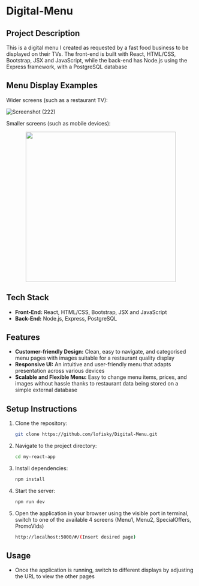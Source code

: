 # Digital-Menu

## Project Description
This is a digital menu I created as requested by a fast food business to be displayed on their TVs. The front-end is built with React, HTML/CSS, Bootstrap, JSX and JavaScript, while the back-end has Node.js using the Express framework, with a PostgreSQL database

## Menu Display Examples
Wider screens (such as a restaurant TV):

![Screenshot (222)](https://github.com/user-attachments/assets/5c30ace1-da52-4ca4-9aa3-d8b40ceab437)

Smaller screens (such as mobile devices):

<p align="center">
<img src="https://github.com/user-attachments/assets/25c0b7d0-225c-4545-8c3c-b9aea0ff260b" width="400px">
</p>

## Tech Stack
- **Front-End:** React, HTML/CSS, Bootstrap, JSX and JavaScript
- **Back-End:** Node.js, Express, PostgreSQL

## Features
- **Customer-friendly Design:** Clean, easy to navigate, and categorised menu pages with images suitable for a restaurant quality display
- **Responsive UI:** An intuitive and user-friendly menu that adapts presentation across various devices
- **Scalable and Flexible Menu:** Easy to change menu items, prices, and images without hassle thanks to restaurant data being stored on a simple external database 

## Setup Instructions
1. Clone the repository:

   ```bash
   git clone https://github.com/lofisky/Digital-Menu.git
2. Navigate to the project directory:

   ```bash
   cd my-react-app
2. Install dependencies:

   ```bash
   npm install
3. Start the server:

   ```bash
   npm run dev
4. Open the application in your browser using the visible port in terminal, switch to one of the available 4 screens (Menu1, Menu2, SpecialOffers, PromoVids)
   ```bash
   http://localhost:5000/#/(Insert desired page)

## Usage
- Once the application is running, switch to different displays by adjusting the URL to view the other pages
